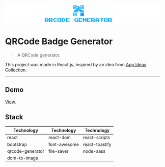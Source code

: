 ![](https://github.com/EduardoRotundaro/qrcode-badge-generator/blob/master/docs/cover.png?raw=true)

# QRCode Badge Generator

> A QRCode generator. 

This project was made in React.js, inspired by an idea from [App Ideas Collection](https://github.com/florinpop17/app-ideas).

---

## Demo

[View](https://github.com/EduardoRotundaro/qrcode-badge-generator/).

## Stack

| Technology | Technology | Technology |
| ------ | ------ | ------ |
| react | react-dom | react-scripts |
| bootstrap | font-awesome | react-toastify |
| qrcode-generator | file-saver | node-sass |
| dom-to-image | &nbsp; | &nbsp; |

